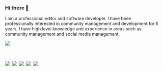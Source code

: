 ### Hi there 👋
I am a professional editor and software developer. I have been professionally interested in community management and development for 5 years, I have high level knowledge and experience in areas such as community management and social media management.

![](https://komarev.com/ghpvc/?username=umutxyp&color=blue)


# <a href="https://youtube.com/UmutBayraktarYT"><img src="https://img.shields.io/badge/YouTube-FF0000?style=for-the-badge&logo=youtube&logoColor=white"></a> <a href="https://facebook.com/umutxyp"><img src="https://img.shields.io/badge/Facebook-1877F2?style=for-the-badge&logo=facebook&logoColor=white"></a> <a href="https://instagram.com/umutxyp"><img src="https://img.shields.io/badge/Instagram-E4405F?style=for-the-badge&logo=instagram&logoColor=white"></a> <a href="https://blog.umut.live"><img src="https://img.shields.io/badge/Blogger-FF5722?style=for-the-badge&logo=blogger&logoColor=white"></a> <a href="https://twitch.com/umutxyp"><img src="https://img.shields.io/badge/Twitch-9146FF?style=for-the-badge&logo=twitch&logoColor=white"></a> 


